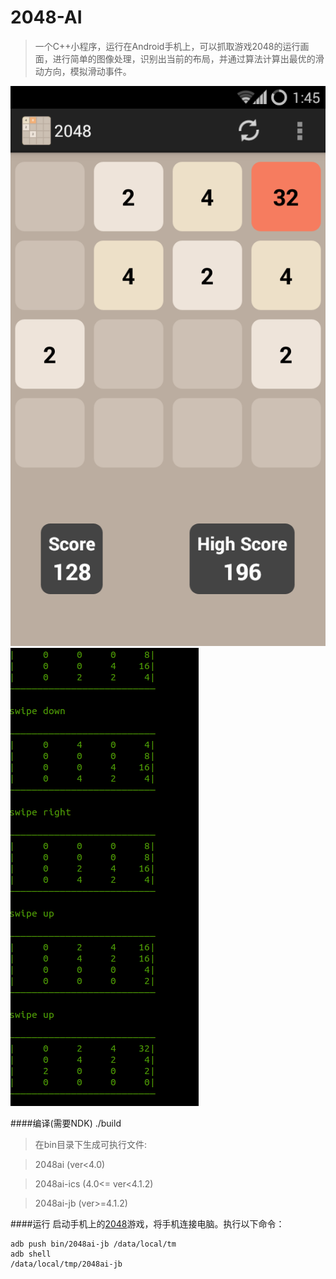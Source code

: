 2048-AI
=======
>一个C++小程序，运行在Android手机上，可以抓取游戏2048的运行画面，进行简单的图像处理，识别出当前的布局，并通过算法计算出最优的滑动方向，模拟滑动事件。

![1](https://raw.githubusercontent.com/buptpatriot/2048-AI/master/screenshot/1.png)
![2](https://raw.githubusercontent.com/buptpatriot/2048-AI/master/screenshot/2.png)

####编译(需要NDK)
    ./build
    
>在bin目录下生成可执行文件:

>2048ai     (ver<4.0)

>2048ai-ics (4.0<= ver<4.1.2)

>2048ai-jb  (ver>=4.1.2)

####运行
  启动手机上的[2048](http://www.wandoujia.com/apps/com.digiplex.game)游戏，将手机连接电脑。执行以下命令：
  
    adb push bin/2048ai-jb /data/local/tm
    adb shell
    /data/local/tmp/2048ai-jb
